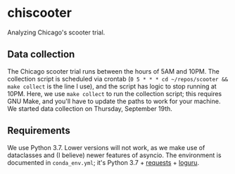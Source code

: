 # chiscooter
Analyzing Chicago's scooter trial.

## Data collection
The Chicago scooter trial runs between the hours of 5AM and 10PM. The collection script is scheduled via crontab (`0 5 * * * cd ~/repos/scooter && make collect` is the line I use), and the script has logic to stop running at 10PM. Here, we use `make collect` to run the collection script; this requires GNU Make, and you'll have to update the paths to work for your machine. We started data collection on Thursday, September 19th.

## Requirements
We use Python 3.7. Lower versions will not work, as we make use of dataclasses and (I believe) newer features of asyncio. The environment is documented in `conda_env.yml`; it's Python 3.7 + [requests](https://github.com/psf/requests) + [loguru](https://github.com/Delgan/loguru).
